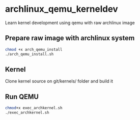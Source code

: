 # archlinux_qemu_kerneldev
Learn kernel development using qemu with raw archlinux image

## Prepare raw image with archlinux system
```bash
chmod +x arch_qemu_install
./arch_qemu_install.sh
```

## Kernel

Clone kernel source on git/kernels/ folder and build it

## Run QEMU

```bash
chmod+x exec_archkernel.sh
./exec_archkernel.sh
```
